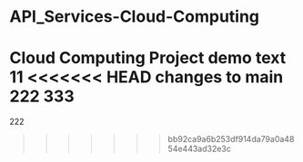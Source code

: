 # API_Services-Cloud-Computing
Cloud Computing Project 
demo text
11
<<<<<<< HEAD
changes to main 
222
333
=======
222
>>>>>>> bb92ca9a6b253df914da79a0a4854e443ad32e3c
